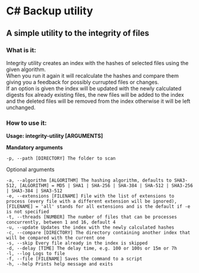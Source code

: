 # C# Backup utility

## A simple utility to the integrity of files

### What is it:

Integrity utility creates an index with the hashes of selected files using the given algorithm.  
When you run it again it will recalculate the hashes and compare them giving you a feedback for possibly currupted files or changes.  
If an option is given the index will be updated with the newly calculated digests fox already existing files, the new files will be added to the index and the deleted files will be removed from the index otherwise it will be left unchanged.

### How to use it:

**Usage: integrity-utility [ARGUMENTS]**

**Mandatory arguments**

`-p, --path [DIRECTORY] The folder to scan`

Optional arguments

`-a, --algorithm [ALGORITHM] The hashing algorithm, defaults to SHA3-512, [ALGORITHM] = MD5 | SHA1 | SHA-256 | SHA-384 | SHA-512 | SHA3-256 | SHA3-384 | SHA3-512`  
`-e, --extensions [FILENAME] File with the list of extensions to process (every file with a different extension will be ignored), [FILENAME] = 'all' stands for all extensions and is the default if -e is not specified`  
`-t, --threads [NUMBER] The number of files that can be processes concurrently, between 1 and 16, default 4`  
`-u, --update Updates the index with the newly calculated hashes`  
`-c, --compare [DIRECTORY] The directory containing another index that will be compared with the current one`  
`-s, --skip Every file already in the index is skipped`  
`-d, --delay [TIME] The delay time, e.g. 100 or 100s or 15m or 7h`  
`-l, --log Logs to file`  
`-f, --file [FILENAME] Saves the command to a script`  
`-h, --help Prints help message and exits`